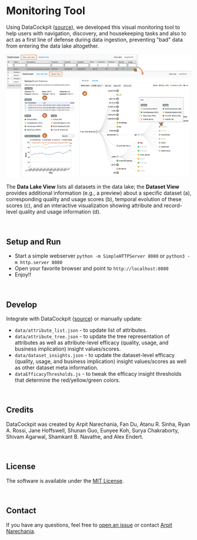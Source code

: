# Monitoring Tool

Using DataCockpit ([source](https://github.com/datacockpit-org/datacockpit)), we developed this visual monitoring tool to help users with navigation, discovery, and housekeeping tasks and also to act as a first line of defense during data ingestion, preventing "bad" data from entering the data lake altogether.

<img src="monitoring-tool-ui.png" alt="Monitoring Tool User Interface"/>

The **Data Lake View** lists all datasets in the data lake; the **Dataset View** provides additional information (e.g., a preview) about a specific dataset (a), corresponding quality and usage scores (b), temporal evolution of these scores (c), and an interactive visualization showing attribute and record-level quality and usage information (d).

<br/> 

## Setup and Run
- Start a simple webserver `python -m SimpleHTTPServer 8080` or `python3 -m http.server 8080`
- Open your favorite browser and point to `http://localhost:8080`
- Enjoy!!

<br/>

## Develop
Integrate with DataCockpit ([source](https://github.com/datacockpit-org/datacockpit)) or manually update:
- `data/attribute_list.json` - to update list of attributes.
- `data/attribute_tree.json` - to update the tree representation of attributes as well as attribute-level efficacy (quality, usage, and business implication) insight values/scores.
- `data/dataset_insights.json` - to update the dataset-level efficacy (quality, usage, and business implication) insight values/scores as well as other dataset meta information.
- `dataEfficacyThresholds.js` - to tweak the efficacy insight thresholds that determine the red/yellow/green colors.

<br/>


## Credits
DataCockpit was created by Arpit Narechania, Fan Du, Atanu R. Sinha, Ryan A. Rossi, Jane Hoffswell, Shunan Guo, Eunyee Koh, Surya Chakraborty, Shivam Agarwal, Shamkant B. Navathe, and Alex Endert.


<br/>


## License
The software is available under the [MIT License](https://github.com/datacockpit-org/monitoring-tool/blob/master/LICENSE).


<br/>


## Contact
If you have any questions, feel free to [open an issue](https://github.com/datacockpit-org/monitoring-tool/issues/new/choose) or contact [Arpit Narechania](http://narechania.com).
